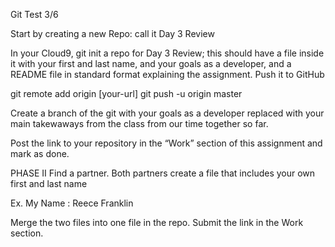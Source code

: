 Git Test 3/6

Start by creating a new Repo: call it Day 3 Review

In your Cloud9, git init a repo for Day 3 Review; this should have a file inside it with your first and last name, and your goals as a developer, and a README file in standard format explaining the assignment. Push it to GitHub

git remote add origin [your-url]
git push -u origin master

Create a branch of the git with your goals as a developer replaced with your main takewaways from the class from our time together so far.

Post the link to your repository in the “Work” section of this assignment and mark as done.

PHASE II
Find a partner. Both partners create a file that includes your own first and last name

Ex. My Name : Reece Franklin

Merge the two files into one file in the repo.
Submit the link in the Work section.
